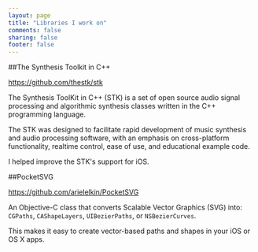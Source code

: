 ```yaml
---
layout: page
title: "Libraries I work on"
comments: false
sharing: false
footer: false
---
```


##The Synthesis Toolkit in C++

https://github.com/thestk/stk

The Synthesis ToolKit in C++ (STK) is a set of open source audio signal processing and algorithmic synthesis classes written in the C++ programming language. 

The STK was designed to facilitate rapid development of music synthesis and audio processing software, with an emphasis on cross-platform functionality, realtime control, ease of use, and educational example code. 

I helped improve the STK's support for iOS. 

##PocketSVG

https://github.com/arielelkin/PocketSVG

An Objective-C class that converts Scalable Vector Graphics (SVG) into: `CGPaths`, `CAShapeLayers`, `UIBezierPaths`, or `NSBezierCurves`.

This makes it easy to create vector-based paths and shapes in your iOS or OS X apps.